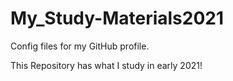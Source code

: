 # My_Study-Materials2021
Config files for my GitHub profile.

This Repository has what I study in early 2021!
